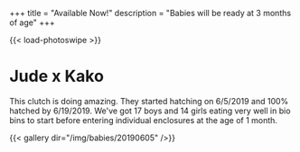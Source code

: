 +++
title = "Available Now!"
description = "Babies will be ready at 3 months of age"
+++

{{< load-photoswipe >}}

# Jude x Kako

This clutch is doing amazing. They started hatching on 6/5/2019 and 100% hatched by 6/19/2019. We've got 17 boys and 14 girls eating very well in bio bins to start before entering individual enclosures at the age of 1 month.

{{< gallery dir="/img/babies/20190605" />}}